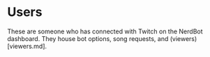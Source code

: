 # Users

These are someone who has connected with Twitch on the NerdBot dashboard. They house bot options, song requests, and (viewers)[viewers.md].
